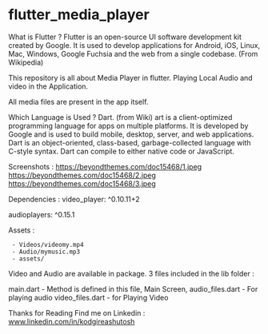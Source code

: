 # flutter_media_player

What is Flutter ?
Flutter is an open-source UI software development kit created by Google. It is used to develop applications for Android, iOS, Linux, Mac, Windows, Google Fuchsia and the web from a single codebase. (From Wikipedia)

This repository is all about Media Player in flutter.
Playing Local Audio and video in the Application.

All media files are present in the app itself.

Which Language is Used ?
Dart. (from Wiki) art is a client-optimized programming language for apps on multiple platforms. It is developed by Google and is used to build mobile, desktop, server, and web applications. Dart is an object-oriented, class-based, garbage-collected language with C-style syntax. Dart can compile to either native code or JavaScript.

Screenshots :
https://beyondthemes.com/doc15468/1.jpeg
https://beyondthemes.com/doc15468/2.jpeg
https://beyondthemes.com/doc15468/3.jpeg

Dependencies : 
video_player: ^0.10.11+2

audioplayers: ^0.15.1

Assets : 

     - Videos/videomy.mp4
     - Audio/mymusic.mp3
     - assets/
     
Video and Audio are available in package.
3 files included in the lib folder :

main.dart - Method is defined in this file, Main Screen,
audio_files.dart - For playing audio 
video_files.dart - for Playing Video 


Thanks for Reading 
Find me on Linkedin :  www.linkedin.com/in/kodgireashutosh
